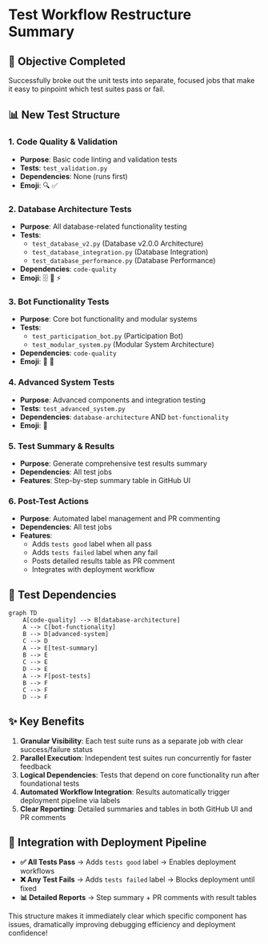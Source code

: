# Test Workflow Restructure Summary

## 🎯 Objective Completed
Successfully broke out the unit tests into separate, focused jobs that make it easy to pinpoint which test suites pass or fail.

## 📊 New Test Structure

### 1. **Code Quality & Validation**
- **Purpose**: Basic code linting and validation tests
- **Tests**: `test_validation.py`
- **Dependencies**: None (runs first)
- **Emoji**: 🔍 ✅

### 2. **Database Architecture Tests** 
- **Purpose**: All database-related functionality testing
- **Tests**: 
  - `test_database_v2.py` (Database v2.0.0 Architecture)
  - `test_database_integration.py` (Database Integration)
  - `test_database_performance.py` (Database Performance)
- **Dependencies**: `code-quality`
- **Emoji**: 🗄️ 🔗 ⚡

### 3. **Bot Functionality Tests**
- **Purpose**: Core bot functionality and modular systems
- **Tests**:
  - `test_participation_bot.py` (Participation Bot)
  - `test_modular_system.py` (Modular System Architecture)
- **Dependencies**: `code-quality`
- **Emoji**: 🤖 🧩

### 4. **Advanced System Tests**
- **Purpose**: Advanced components and integration testing
- **Tests**: `test_advanced_system.py`
- **Dependencies**: `database-architecture` AND `bot-functionality`
- **Emoji**: 🚀

### 5. **Test Summary & Results**
- **Purpose**: Generate comprehensive test results summary
- **Dependencies**: All test jobs
- **Features**: Step-by-step summary table in GitHub UI

### 6. **Post-Test Actions**
- **Purpose**: Automated label management and PR commenting
- **Dependencies**: All test jobs
- **Features**: 
  - Adds `tests good` label when all pass
  - Adds `tests failed` label when any fail
  - Posts detailed results table as PR comment
  - Integrates with deployment workflow

## 🔗 Test Dependencies

```mermaid
graph TD
    A[code-quality] --> B[database-architecture]
    A --> C[bot-functionality]
    B --> D[advanced-system]
    C --> D
    A --> E[test-summary]
    B --> E
    C --> E
    D --> E
    A --> F[post-tests]
    B --> F
    C --> F
    D --> F
```

## ✨ Key Benefits

1. **Granular Visibility**: Each test suite runs as a separate job with clear success/failure status
2. **Parallel Execution**: Independent test suites run concurrently for faster feedback
3. **Logical Dependencies**: Tests that depend on core functionality run after foundational tests
4. **Automated Workflow Integration**: Results automatically trigger deployment pipeline via labels
5. **Clear Reporting**: Detailed summaries and tables in both GitHub UI and PR comments

## 🎉 Integration with Deployment Pipeline

- **✅ All Tests Pass** → Adds `tests good` label → Enables deployment workflows
- **❌ Any Test Fails** → Adds `tests failed` label → Blocks deployment until fixed
- **📊 Detailed Reports** → Step summary + PR comments with result tables

This structure makes it immediately clear which specific component has issues, dramatically improving debugging efficiency and deployment confidence!
